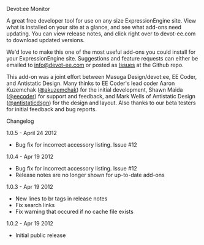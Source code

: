 Devot:ee Monitor

A great free developer tool for use on any size ExpressionEngine site. View what is installed on your site at a glance, and see what add-ons need updating. You can view release notes, and click right over to devot-ee.com to download updated versions.

We'd love to make this one of the most useful add-ons you could install for your ExpressionEngine site. Suggestions and feature requests can either be emailed to <a href="mailto:info@devot-ee.com">info@devot-ee.com</a> or posted as <a href="https://github.com/mdesign/devot-ee-addon/issues">Issues</a> at the Github repo.

This add-on was a joint effort between Masuga Design/devot:ee, EE Coder, and Antistatic Design. Many thinks to EE Coder's lead coder Aaron Kuzemchak (<a href="https://twitter.com/#!/akuzemchak">@akuzemchak</a>) for the initial development, Shawn Maida (<a href="https://twitter.com/#!/eecoder">@eecoder</a>) for support and feedback, and Mark Wells of Antistatic Design (<a href="https://twitter.com/#!/antistaticdsgn">@antistaticdsgn</a>) for the design and layout. Also thanks to our beta testers for initial feedback and bug reports.

Changelog

1.0.5 - April 24 2012
* Bug fix for incorrect accessory listing.  Issue #12

1.0.4 - Apr 19 2012

* Bug fix for incorrect accessory listing.  Issue #12
* Release notes are no longer shown for up-to-date add-ons

1.0.3 - Apr 19 2012

* New lines to br tags in release notes
* Fix search links
* Fix warning that occured if no cache file exists

1.0.2 - Apr 19 2012

* Initial public release